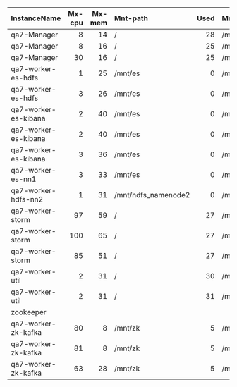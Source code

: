 | InstanceName         |   Mx-cpu |   Mx-mem | Mnt-path            |   Used | Mnt-path            |   Used |
|:---------------------|---------:|---------:|:--------------------|-------:|:--------------------|-------:|
| qa7-Manager          |        8 |       14 | /                   |     28 | /mnt/local          |      0 |
| qa7-Manager          |        8 |       16 | /                   |     25 | /mnt/local          |      0 |
| qa7-Manager          |       30 |       16 | /                   |     25 | /mnt/local          |      0 |
| qa7-worker-es-hdfs   |        1 |       25 | /mnt/es             |      0 | /mnt/hdfs           |      0 |
| qa7-worker-es-hdfs   |        3 |       26 | /mnt/es             |      0 | /mnt/hdfs           |      0 |
| qa7-worker-es-kibana |        2 |       40 | /mnt/es             |      0 | /mnt/es_log         |      0 |
| qa7-worker-es-kibana |        2 |       40 | /mnt/es             |      0 | /mnt/es_log         |      0 |
| qa7-worker-es-kibana |        3 |       36 | /mnt/es             |      0 | /mnt/es_log         |      0 |
| qa7-worker-es-nn1    |        3 |       33 | /mnt/es             |      0 | /mnt/hdfs_namenode1 |      0 |
| qa7-worker-hdfs-nn2  |        1 |       31 | /mnt/hdfs_namenode2 |      0 | /mnt/hdfs           |      0 |
| qa7-worker-storm     |       97 |       59 | /                   |     27 | /mnt/local          |     27 |
| qa7-worker-storm     |      100 |       65 | /                   |     27 | /mnt/local          |     27 |
| qa7-worker-storm     |       85 |       51 | /                   |     27 | /mnt/local          |     27 |
| qa7-worker-util      |        2 |       31 | /                   |     30 | /mnt/local          |     27 |
| qa7-worker-util      |        2 |       31 | /                   |     31 | /mnt/local          |     27 |
| zookeeper            |          |          |                     |        |                     |        |
| qa7-worker-zk-kafka  |       80 |        8 | /mnt/zk             |      5 | /mnt/kafka          |      0 |
| qa7-worker-zk-kafka  |       81 |        8 | /mnt/zk             |      5 | /mnt/kafka          |      0 |
| qa7-worker-zk-kafka  |       63 |       28 | /mnt/zk             |      5 | /mnt/kafka          |      0 |
